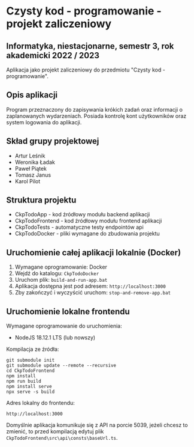 # Czysty kod - programowanie - projekt zaliczeniowy

## Informatyka, niestacjonarne, semestr 3, rok akademicki 2022 / 2023

Aplikacja jako projekt zaliczeniowy do przedmiotu "Czysty kod - programowanie".

## Opis aplikacji

Program przeznaczony do zapisywania krókich zadań oraz informacji o zaplanowanych wydarzeniach. Posiada kontrolę kont użytkowników oraz system logowania do aplikacji.

## Skład grupy projektowej

  * Artur Leśnik
  * Weronika Ładak
  * Paweł Piątek
  * Tomasz Janus
  * Karol Pilot

## Struktura projektu

  * CkpTodoApp - kod źródłowy modułu backend aplikacji
  * CkpTodoFrontend - kod źródłowy modułu frontend aplikacji
  * CkpTodoTests - automatyczne testy endpointów api
  * CkpTodoDocker - pliki wymagane do zbudowania projektu

## Uruchomienie całej aplikacji lokalnie (Docker)

  1. Wymagane oprogramowanie: Docker
  2. Wejdź do katalogu: ```CkpTodoDocker```
  3. Uruchom plik: ```build-and-run-app.bat```
  4. Aplikacja dostępna jest pod adresem: ```http://localhost:3000```
  5. Zby zakończyć i wyczyścić uruchom: ```stop-and-remove-app.bat```

## Uruchomienie lokalne frontendu

Wymagane oprogramowanie do uruchomienia:

  * NodeJS 18.12.1 LTS (lub nowszy)

Kompilacja ze źródła:

```
git submodule init
git submodule update --remote --recursive
cd CkpTodoFrontend
npm install
npm run build
npm install serve
npx serve -s build
```

Adres lokalny do frontendu:

```
http://localhost:3000
```

Domyślnie aplikacja komunikuje się z API na porcie 5039, jeżeli chcesz to zmienić, to przed kompilacją edytuj plik ```CkpTodoFrontend\src\api\consts\baseUrl.ts```.